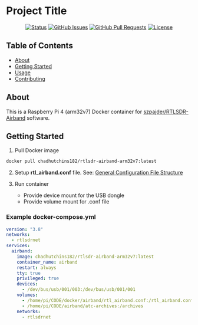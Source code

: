 # Project Title

<div align="center">

[![Status](https://img.shields.io/badge/status-active-success.svg)]()
[![GitHub Issues](https://img.shields.io/github/issues/chadhutchins182/rtlsdr-airband-arm32v7.svg)](https://github.com/chadhutchins182/rtlsdr-airband-arm32v7/issues)
[![GitHub Pull Requests](https://img.shields.io/github/issues-pr/chadhutchins182/rtlsdr-airband-arm32v7.svg)](https://github.com/chadhutchins182/rtlsdr-airband-arm32v7/pulls)
[![License](https://img.shields.io/badge/license-MIT-blue.svg)](/LICENSE)

</div>

## Table of Contents

- [About](#about)
- [Getting Started](#getting_started)
- [Usage](#usage)
- [Contributing](../CONTRIBUTING.md)

## About <a name = "about"></a>

This is a Raspberry Pi 4 (arm32v7) Docker container for [szpajder/RTLSDR-Airband](https://github.com/szpajder/RTLSDR-Airband) software.

## Getting Started <a name = "getting_started"></a>

1. Pull Docker image 

```bash
docker pull chadhutchins182/rtlsdr-airband-arm32v7:latest
```

2. Setup __rtl_airband.conf__ file. See: [General Configuration File Structure](https://github.com/szpajder/RTLSDR-Airband/wiki/General-configuration-file-structure)
 
3. Run container
    * Provide device mount for the USB dongle
    * Provide volume mount for .conf file 

### Example docker-compose.yml

```yaml
version: "3.8"
networks:
  - rtlsdrnet
services:
  airband:
    image: chadhutchins182/rtlsdr-airband-arm32v7:latest
    container_name: airband
    restart: always
    tty: true
    privileged: true
    devices:
      - /dev/bus/usb/001/003:/dev/bus/usb/001/001
    volumes:
      - /home/pi/CODE/docker/airband/rtl_airband.conf:/rtl_airband.conf
      - /home/pi/CODE/airband/atc-archives:/archives
    networks:
      - rtlsdrnet
```
